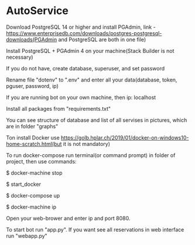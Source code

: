 # AutoService
Download PostgreSQL 14 or higher and install PGAdmin, link -  https://www.enterprisedb.com/downloads/postgres-postgresql-downloads(PGAdmin and PostgreSQL are both in one file)

Install PostgreSQL + PGAdmin 4 on your machine(Stack Builder is not necessary)

If you do not have, create database, superuser, and set password


Rename file "dotenv" to ".env" and enter all your data(database, token, pguser, password, ip)

If you are running bot on your own machine, then ip: localhost 

Install all packages from "requirements.txt"


You can see structure of database and list of all servises in 
pictures, which are in folder "graphs"



Ton install Docker use https://golb.hplar.ch/2019/01/docker-on-windows10-home-scratch.html(but it is not mandatory)

To run docker-compose run terminal(or command prompt) in folder of project, then use commands:

$ docker-machine stop 

$ start_docker

$ docker-compose up

$ docker-machine ip

Open your web-brower and enter ip and port 8080.



To start bot run "app.py". If you want see all reservations
in web interface run "webapp.py"
 

